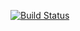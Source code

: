 [![Build Status](https://ci.consulo.io/job/consulo-lombok/badge/icon)](https://ci.consulo.io/job/consulo-lombok)

